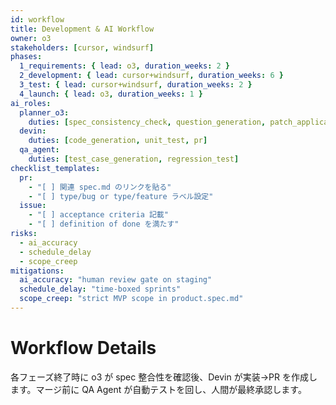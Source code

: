 ```yaml
---
id: workflow
title: Development & AI Workflow
owner: o3
stakeholders: [cursor, windsurf]
phases:
  1_requirements: { lead: o3, duration_weeks: 2 }
  2_development: { lead: cursor+windsurf, duration_weeks: 6 }
  3_test: { lead: cursor+windsurf, duration_weeks: 2 }
  4_launch: { lead: o3, duration_weeks: 1 }
ai_roles:
  planner_o3:
    duties: [spec_consistency_check, question_generation, patch_application]
  devin:
    duties: [code_generation, unit_test, pr]
  qa_agent:
    duties: [test_case_generation, regression_test]
checklist_templates:
  pr:
    - "[ ] 関連 spec.md のリンクを貼る"
    - "[ ] type/bug or type/feature ラベル設定"
  issue:
    - "[ ] acceptance criteria 記載"
    - "[ ] definition of done を満たす"
risks:
  - ai_accuracy
  - schedule_delay
  - scope_creep
mitigations:
  ai_accuracy: "human review gate on staging"
  schedule_delay: "time‑boxed sprints"
  scope_creep: "strict MVP scope in product.spec.md"
---
```


# Workflow Details

各フェーズ終了時に o3 が spec 整合性を確認後、Devin が実装→PR を作成します。マージ前に QA Agent が自動テストを回し、人間が最終承認します。
